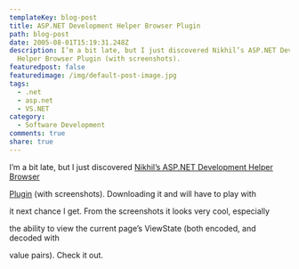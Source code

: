 ```yaml
---
templateKey: blog-post
title: ASP.NET Development Helper Browser Plugin
path: blog-post
date: 2005-08-01T15:19:31.248Z
description: I’m a bit late, but I just discovered Nikhil’s ASP.NET Development
  Helper Browser Plugin (with screenshots).
featuredpost: false
featuredimage: /img/default-post-image.jpg
tags:
  - .net
  - asp.net
  - VS.NET
category:
  - Software Development
comments: true
share: true
---
```

<!--StartFragment-->

I’m a bit late, but I just discovered [Nikhil’s ASP.NET Development Helper Browser](http://www.nikhilk.net/)

[Plugin](http://www.nikhilk.net/) (with screenshots). Downloading it and will have to play with

it next chance I get. From the screenshots it looks very cool, especially

the ability to view the current page’s ViewState (both encoded, and decoded with

value pairs). Check it out.

<!--EndFragment-->